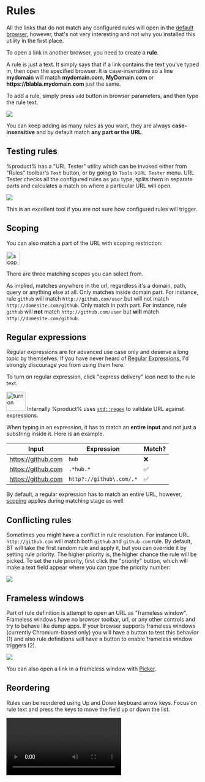 # Rules

All the links that do not match any configured rules will open in the [default browser](config-basic.md#default-browser), however, that's not very interesting and not why you installed this utility in the first place.

To open a link in another browser, you need to create a **rule**.

<note>
A rule is just a text. It simply says that if a link contains the text you've typed in, then open the specified browser. It is case-insensitive so a line <strong>mydomain</strong> will match <strong>mydomain.com</strong>, <strong>MyDomain.com</strong> or <strong>https://blabla.mydomain.com</strong> just the same.
</note>

To add a rule, simply press `add` button in browser parameters, and then type the rule text.

![](rule-type.png)

You can keep adding as many rules as you want, they are always **case-insensitive** and by default match **any part or the URL**.

## Testing rules

%product% has a "URL Tester" utility which can be invoked either from "Rules" toolbar's `Test` button, or by going to `Tools`->`URL Tester` menu. URL Tester checks all the configured rules as you type, splits them in separate parts and calculates a match on where a particular URL will open.

![](rules-tester.png)

This is an excellent tool if you are not sure how configured rules will trigger.

## Scoping

You can also match a part of the URL with scoping restriction:

<img height="35" src="rule-scope.png" alt="scope"/>

There are three matching scopes you can select from.

<deflist type="full">

<def title="Anywhere">
As implied, matches anywhere in the url, regardless it's a domain, path, query or anything else at all.
</def>

<def title="Domain">
Only matches inside domain part. For instance, rule <code>github</code> will match <code>http://github.com/user</code> but will not match <code>http://domesite.com/github</code>. 
</def>

<def title="Path">
Only match in path part. For instance, rule <code>github</code> will <strong>not</strong> match <code>http://github.com/user</code> but <strong>will</strong> match <code>http://domesite.com/github</code>. 
</def>

</deflist>

## Regular expressions

Regular expressions are for advanced use case only and deserve a long topic by themselves. If you have never heard of [Regular Expressions](https://en.wikipedia.org/wiki/Regular_expression), I'd strongly discourage you from using them here.

To turn on regular expression, click "express delivery" icon next to the rule text.

<img height="50" src="rule-regex-check.png" alt="turn on"/>

<tip>
Internally %product% uses <a href="https://en.cppreference.com/w/cpp/regex"><code>std::regex</code></a> to validate URL against expressions.
</tip>

When typing in an expression, it has to match an **entire input** and not just a substring inside it. Here is an example.

| Input              | Expression               | Match? |
|--------------------|--------------------------|-------|
| https://github.com | `hub`                    | ❌     |
| https://github.com | `.*hub.*`                | ✅     |
| https://github.com | `http?://github\.com/.*` |  ✅    |

By default, a regular expression has to match an entire URL, however, [scoping](#scoping) applies during matching stage as well.

## Conflicting rules

Sometimes you might have a conflict in rule resolution. For instance URL `http://github.com` will match both `github` and `github.com` rule. By default, BT will take the first random rule and apply it, but you can override it by setting rule priority. The higher priority is, the higher chance the rule will be picked. To set the rule priority, first click the "priority" button, which will make a text field appear where you can type the priority number:

![](rule-priority.png)

## Frameless windows

Part of rule definition is attempt to open an URL as "frameless window". Frameless windows have no browser toolbar, url, or any other controls and try to behave like dump apps. If your browser supports frameless windows (currently Chromium-based only) you will have a button to test this behavior (1) and also rule definitions will have a button to enable frameless window triggers (2).

![](rule-frameless.png)

You can also open a link in a frameless window with [Picker](picker.md).

## Reordering

Rules can be reordered using <shortcut>Up</shortcut> and <shortcut>Down</shortcut> keyboard arrow keys. Focus on rule text and press the keys to move the field up or down the list. 

<video src="reorder.mp4" preview-src="reorder.png"/>

## Navigation

When inside rule text, you can press <shortcut>Tab</shortcut> to move to the next rule's text, or <shortcut>Shift+Tab</shortcut> to move the the previous rule's text. 
